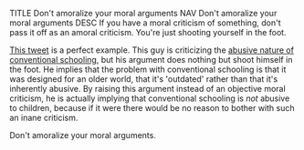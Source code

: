 TITLE Don't amoralize your moral arguments
NAV Don't amoralize your moral arguments
DESC If you have a moral criticism of something, don't pass it off as an amoral criticism. You're just shooting yourself in the foot.

[This tweet](https://twitter.com/numbalum89/status/1101503042095116288) is a perfect example. This guy is criticizing the [abusive nature of conventional schooling](/protagonism/children), but his argument does nothing but shoot himself in the foot. He implies that the problem with conventional schooling is that it was designed for an older world, that it's 'outdated' rather than that it's inherently abusive. By raising this argument instead of an objective moral criticism, he is actually implying that conventional schooling is *not* abusive to children, because if it were there would be no reason to bother with such an inane criticism.

Don't amoralize your moral arguments.

